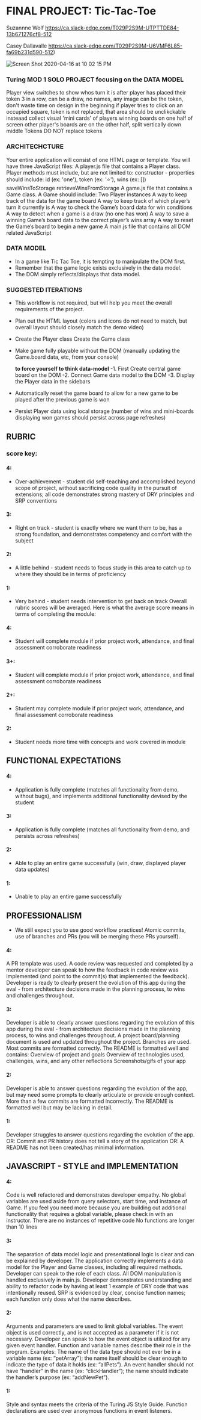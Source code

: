 # FINAL PROJECT: Tic-Tac-Toe

Suzannne Wolf
https://ca.slack-edge.com/T029P2S9M-UTPTTDE84-13b671276cf8-512

Casey Dallavalle
https://ca.slack-edge.com/T029P2S9M-U6VMF6L85-fa69b231d590-512)

![Screen Shot 2020-04-16 at 10 02 15 PM](https://user-images.githubusercontent.com/10098034/79581104-3072ed80-8087-11ea-9d3b-9a2c53522196.png)

### Turing MOD 1 SOLO PROJECT focusing on the DATA MODEL

Player view switches to show whos turn it is after player has placed their token
3 in a row, can be a draw,
no names, any image can be the token, don't waste time on design in the beginning
if player tries to click on an occupied square, token is not replaced, that area should be unclikckable insteaad
collect visual 'mini cards' of players winning boards on one half of screen
other player's boards are on the other half, split vertically down middle
Tokens DO NOT replace tokens

### ARCHITECHCTURE

Your entire application will consist of one HTML page or template. You will have three JavaScript files: A player.js file that contains a Player class. Player methods must include, but are not limited to: constructor - properties should include: id (ex: 'one'), token (ex: '⭐️'), wins (ex: []) saveWinsToStorage retrieveWinsFromStorage A game.js file that contains a Game class. A Game should include: Two Player instances A way to keep track of the data for the game board A way to keep track of which player’s turn it currently is A way to check the Game’s board data for win conditions A way to detect when a game is a draw (no one has won) A way to save a winning Game’s board data to the correct player’s wins array A way to reset the Game’s board to begin a new game A main.js file that contains all DOM related JavaScript

### DATA MODEL

* In a game like Tic Tac Toe, it is tempting to manipulate the DOM first. 
* Remember that the game logic exists exclusively in the data model. 
* The DOM simply reflects/displays that data model.

### SUGGESTED ITERATIONS

* This workflow is not required, but will help you meet the overall requirements of the project.
* Plan out the HTML layout (colors and icons do not need to match, but overall layout should closely match the demo video) 
* Create the Player class Create the Game class 
* Make game fully playable without the DOM (manually updating the Game.board data, etc, from your console) 
   
   **to force yourself to think data-model**
  -1. First Create central game board on the DOM 
  -2. Connect Game data model to the DOM 
  -3. Display the Player data in the sidebars 
  
* Automatically reset the game board to allow for a new game to be played after the previous game is won 
* Persist Player data using local storage (number of wins and mini-boards displaying won games should persist across page refreshes)
 
## RUBRIC
### score key:

#### 4: 
- Over-achievement - student did self-teaching and accomplished beyond scope of project, without sacrificing code quality in the pursuit of extensions; all code demonstrates strong mastery of DRY principles and SRP conventions 
#### 3: 
- Right on track - student is exactly where we want them to be, has a strong foundation, and demonstrates competency and comfort with the subject 
#### 2: 
- A little behind - student needs to focus study in this area to catch up to where they should be in terms of proficiency 
#### 1: 
- Very behind - student needs intervention to get back on track Overall rubric scores will be averaged. Here is what the average score means in terms of completing the module:

#### 4: 
- Student will complete module if prior project work, attendance, and final assessment corroborate readiness 
#### 3+: 
- Student will complete module if prior project work, attendance, and final assessment corroborate readiness 
#### 2+: 
- Student may complete module if prior project work, attendance, and final assessment corroborate readiness
#### 2: 
- Student needs more time with concepts and work covered in module

## FUNCTIONAL EXPECTATIONS

#### 4: 
- Application is fully complete (matches all functionality from demo, without bugs), and implements additional functionality devised by the student 
#### 3: 
- Application is fully complete (matches all functionality from demo, and persists across refreshes) 
#### 2: 
- Able to play an entire game successfully (win, draw, displayed player data updates) 
#### 1: 
- Unable to play an entire game successfully 

## PROFESSIONALISM 
- We still expect you to use good workflow practices! Atomic commits, use of branches and PRs (you will be merging these PRs yourself).

#### 4:
A PR template was used. A code review was requested and completed by a mentor developer can speak to how the feedback in code review was implemented (and point to the commit(s) that implemented the feedback). Developer is ready to clearly present the evolution of this app during the eval - from architecture decisions made in the planning process, to wins and challenges throughout. 
#### 3:
Developer is able to clearly answer questions regarding the evolution of this app during the eval - from architecture decisions made in the planning process, to wins and challenges throughout. A project board/planning document is used and updated throughout the project. Branches are used. Most commits are formatted correctly. The README is formatted well and contains: Overview of project and goals Overview of technologies used, challenges, wins, and any other reflections Screenshots/gifs of your app 
#### 2:
Developer is able to answer questions regarding the evolution of the app, but may need some prompts to clearly articulate or provide enough context. More than a few commits are formatted incorrectly. The README is formatted well but may be lacking in detail. 
#### 1:
Developer struggles to answer questions regarding the evolution of the app. OR: Commit and PR history does not tell a story of the application OR: A README has not been created/has minimal information. 

## JAVASCRIPT - STYLE and IMPLEMENTATION 

#### 4:
Code is well refactored and demonstrates developer empathy. No global variables are used aside from query selectors, start time, and instance of Game. If you feel you need more because you are building out additional functionality that requires a global variable, please check in with an instructor. There are no instances of repetitive code No functions are longer than 10 lines 
#### 3:
The separation of data model logic and presentational logic is clear and can be explained by developer. The application correctly implements a data model for the Player and Game classes, including all required methods. Developer can speak to the role of each class. All DOM manipulation is handled exclusively in main.js. Developer demonstrates understanding and ability to refactor code by having at least 1 example of DRY code that was intentionally reused. SRP is evidenced by clear, concise function names; each function only does what the name describes. 
#### 2:
Arguments and parameters are used to limit global variables. The event object is used correctly, and is not accepted as a parameter if it is not necessary. Developer can speak to how the event object is utilized for any given event handler. Function and variable names describe their role in the program. Examples: The name of the data type should not ever be in a variable name (ex: “petArray”); the name itself should be clear enough to indicate the type of data it holds (ex: “allPets”). An event handler should not have “handler” in the name (ex: “clickHandler”); the name should indicate the handler’s purpose (ex: “addNewPet”). 
#### 1:
Style and syntax meets the criteria of the Turing JS Style Guide. Function declarations are used over anonymous functions in event listeners.
